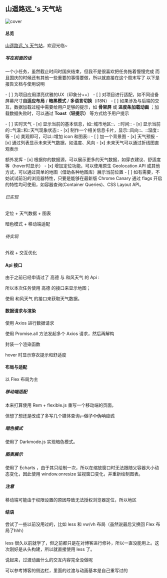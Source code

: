 ## 山遥路远_'s 天气站

<img src="https://cdn1.tianli0.top/gh/MontagneWang/picodemo/img/202208261058503.jpg" alt="cover"  />

#### 总览

[山遥路远_'s 天气站](https://乐正绫.cn/weather "点击将前往演示站")，欢迎光临~



##### 写在前面的话
一个小任务，虽然截止时间时国庆结束，但我不是很喜欢把任务拖着慢慢完成
而且国庆的时候还有其他一些重要的事情要做，所以就直接在这个周末写了
以下是报告文档与使用说明



\- [ ]  为项目应用漂亮优雅的UX（印象分++）
 \- [ ]  对项目进行适配，如不同设备屏幕尺寸**自适应布局** / **暗黑模式** / **多语言切换**（i18N）
 \- [ ]  如果涉及与后端的交互，数据加载过程中需要给用户足够的提示，如 **骨架屏** 或 **进度条加载动画** ；加载数据失败时，可以通过 **Toast（轻提示）** 等方式给予用户提示

\- [ ] 实时天气
   \- [x] 显示当前的基本信息，如::城市地区::、::时间::
   \- [x] 显示当前的::气温::和::天气现象状态::
   \- [x] 制作一个相关信息卡片，显示::风向::、::湿度::等
   \- [x] 美观即可，可以::增加 icon 和图表::
   \- [ ] 加一个背景图
 \- [x] 天气预报
   \- [x] 通过列表显示未来天气数据，如温度、风向
   \- [x] 未来天气可以通过折线图直观表示

 额外发挥
 \- [x] 根据你的数据源，可以展示更多的天气数据，如穿衣建议、舒适度等（hover时显示）
 \- [x] 增加定位功能，可以使用原生 Geolocation API 或其他方式，可以通过简单的地图（借助各种地图库）展示当前位置
 \- [ ] 如有需要，不妨试试前沿的浏览器特性，只要是能够在最新版 Chrome Canary 通过 flags 开启的特性均可使用，如容器查询(Container Queries)、CSS Layout API。



###### 已实现

定位 + 天气数据 + 图表

暗色模式 + 移动端适配

###### 待实现

外观 + 交互优化



#### Api 接口

由于之前已经申请过了 高德 与 和风天气 的 Api :

所以本次任务使用 高德 的接口来显示地图；

使用 和风天气 的接口来获取天气数据。



#### 数据请求与渲染

使用 Axios 进行数据请求

使用 Promise.all 方法发起多个 Axios 请求，然后再解构

封装一个渲染函数

hover 时显示穿衣提示和舒适度

#### 布局与适配

以 Flex 布局为主



##### 移动端适配

本来打算使用 Rem + flexible.js 重写一个移动端的页面，

但想了想还是改成了多写几个媒体查询~~，做了个伪响应式~~



##### 暗色模式

使用了 Darkmode.js 实现暗色模式。



##### 图表展示

使用了 Echarts ，由于其只绘制一次，所以在缩放窗口时无法跟随父容器大小动态变化，因此使用 window.onresize 监视窗口变化，并重新绘制图表。


##### 注意
移动端可能由于权限设置的原因导致无法授权浏览器定位，所以地区


#### 结语

尝试了一些以前没用过的，比如 less 和 vw/vh 布局<span class="heimu">（虽然说最后又换回 Flex 布局了hhh）</span>

#### 

less 很久以前就学了，但之前都只是在对博客进行修补，所以一直没能用上。这次刚好是从头构建，所以就直接使用 less 了。



说起来，过渡动画什么的交互内容完全没做呢

可以参考博客的侧边栏，里面的过渡与动画基本是自己重写过的
